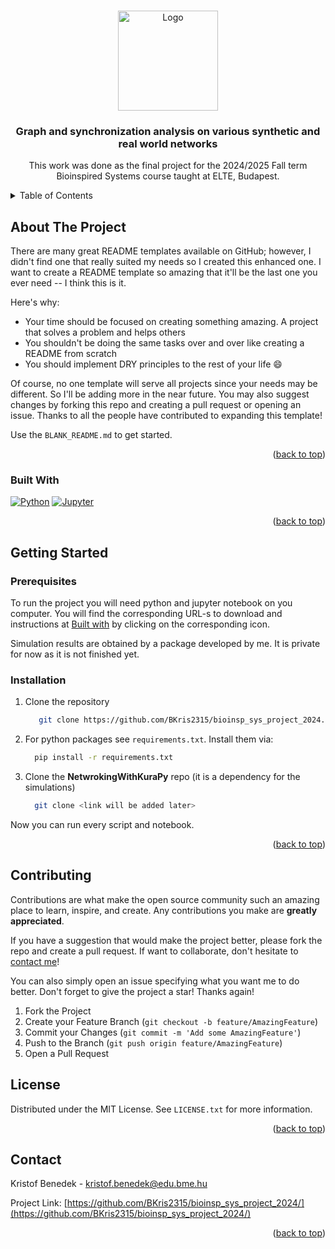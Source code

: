 
<!-- Improved compatibility of back to top link: See: https://github.com/othneildrew/Best-README-Template/pull/73 -->
<a id="readme-top"></a>
<!--
*** Thanks for checking out the Best-README-Template. If you have a suggestion
*** that would make this better, please fork the repo and create a pull request
*** or simply open an issue with the tag "enhancement".
*** Don't forget to give the project a star!
*** Thanks again! Now go create something AMAZING! :D
-->



<!-- PROJECT SHIELDS -->
<!--
*** I'm using markdown "reference style" links for readability.
*** Reference links are enclosed in brackets [ ] instead of parentheses ( ).
*** See the bottom of this document for the declaration of the reference variables
*** for contributors-url, forks-url, etc. This is an optional, concise syntax you may use.
*** https://www.markdownguide.org/basic-syntax/#reference-style-links
-->



<!-- PROJECT LOGO -->
<br />
<div align="center">
  <a href="https://github.com/BKris2315/bioinsp_sys_project_2024/tree/master">
    <img src="imgs/DALL·E 2024-11-30 14.38.10 - A professional and visually appealing project logo for a GitHub repository focusing on complex networks, synchronization, and Kuramoto oscillators. Th.webp" alt="Logo" width="160" height="160">
  </a>

  <h3 align="center">Graph and synchronization analysis on various synthetic and real world networks</h3>

  <p align="center">
    This work was done as the final project for the 2024/2025 Fall term Bioinspired Systems course taught at ELTE, Budapest.
  </p>
</div>



<!-- TABLE OF CONTENTS -->
<details>
  <summary>Table of Contents</summary>
  <ol>
    <li>
      <a href="#about-the-project">About The Project</a>
      <ul>
        <li><a href="#built-with">Built With</a></li>
      </ul>
    </li>
    <li>
      <a href="#getting-started">Getting Started</a>
      <ul>
        <li><a href="#prerequisites">Prerequisites</a></li>
        <li><a href="#installation">Installation</a></li>
      </ul>
    </li>
    <li><a href="#contributing">Contributing</a></li>
    <li><a href="#license">License</a></li>
    <li><a href="#contact">Contact</a></li>
    <li><a href="#acknowledgments">Acknowledgments</a></li>
  </ol>
</details>



<!-- ABOUT THE PROJECT -->
## About The Project


There are many great README templates available on GitHub; however, I didn't find one that really suited my needs so I created this enhanced one. I want to create a README template so amazing that it'll be the last one you ever need -- I think this is it.

Here's why:
* Your time should be focused on creating something amazing. A project that solves a problem and helps others
* You shouldn't be doing the same tasks over and over like creating a README from scratch
* You should implement DRY principles to the rest of your life :smile:

Of course, no one template will serve all projects since your needs may be different. So I'll be adding more in the near future. You may also suggest changes by forking this repo and creating a pull request or opening an issue. Thanks to all the people have contributed to expanding this template!

Use the `BLANK_README.md` to get started.

<p align="right">(<a href="#readme-top">back to top</a>)</p>


<a id="built-with"></a>
### Built With

  [![Python][Python]][Python-url]
  [![Jupyter][Jupyter]][Jupyter-url]


<p align="right">(<a href="#readme-top">back to top</a>)</p>



<!-- GETTING STARTED -->
## Getting Started

### Prerequisites

To run the project you will need python and jupyter notebook on you computer. You will 
find the corresponding URL-s to download and instructions at <a href="#built-with">Built with</a> by clicking
on the corresponding icon.

Simulation results are obtained by a package developed by me. It is private for now as it is not finished yet.

### Installation

1. Clone the repository 
   ```sh
      git clone https://github.com/BKris2315/bioinsp_sys_project_2024.git
    ```
2. For python packages see `requirements.txt`. Install them via:
    ```sh
      pip install -r requirements.txt
    ```
3. Clone the **NetwrokingWithKuraPy** repo (it is a dependency for the simulations)
    ```sh
      git clone <link will be added later>
    ```

Now you can run every script and notebook.

<p align="right">(<a href="#readme-top">back to top</a>)</p>

<!-- CONTRIBUTING -->
## Contributing

Contributions are what make the open source community such an amazing place to learn, inspire, and create. Any contributions you make are **greatly appreciated**.

If you have a suggestion that would make the project better, please fork the repo and create a pull request. 
If want to collaborate, don't hesitate to <a href="#contact-me"> contact me</a>!

You can also simply open an issue specifying what you want me to do better.
Don't forget to give the project a star! Thanks again!

1. Fork the Project
2. Create your Feature Branch (`git checkout -b feature/AmazingFeature`)
3. Commit your Changes (`git commit -m 'Add some AmazingFeature'`)
4. Push to the Branch (`git push origin feature/AmazingFeature`)
5. Open a Pull Request


<!-- LICENSE -->
## License

Distributed under the MIT License. See `LICENSE.txt` for more information.

<p align="right">(<a href="#readme-top">back to top</a>)</p>


<a id="contact-me"></a>
<!-- CONTACT -->
## Contact

Kristof Benedek - kristof.benedek@edu.bme.hu

Project Link: [https://github.com/BKris2315/bioinsp_sys_project_2024/](https://github.com/BKris2315/bioinsp_sys_project_2024/)

<p align="right">(<a href="#readme-top">back to top</a>)</p>



<!-- MARKDOWN LINKS & IMAGES -->
<!-- https://www.markdownguide.org/basic-syntax/#reference-style-links -->

[linkedin-shield]: https://img.shields.io/badge/-LinkedIn-black.svg?style=for-the-badge&logo=linkedin&colorB=555
[linkedin-url]: https://www.linkedin.com/in/krist%C3%B3f-benedek-10a78b153/
[product-screenshot]: images/screenshot.png
[Python]: https://img.shields.io/badge/python-3670A0?style=for-the-badge&logo=python&logoColor=ffdd54
[Python-url]: https://www.python.org/
[Jupyter]: https://img.shields.io/badge/Jupyter%20Notebook-F37626?style=flat-square&logo=jupyter&logoColor=white
[Jupyter-url]: https://jupyter.org/